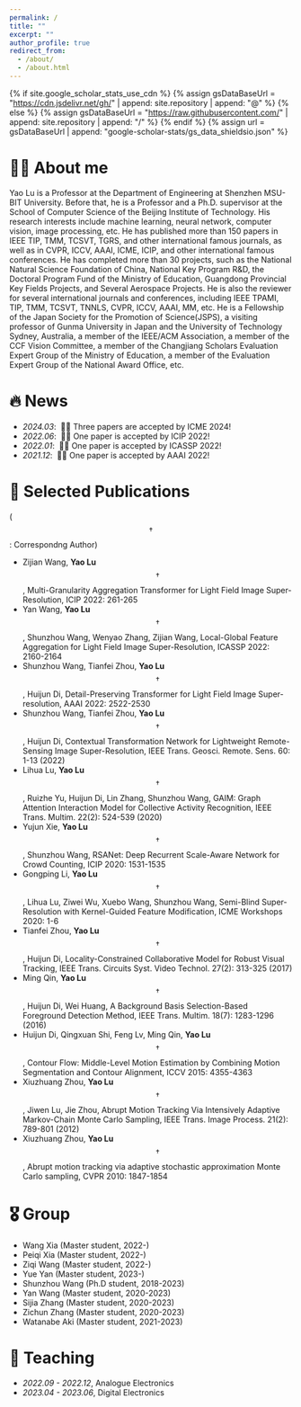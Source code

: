 ```yaml
---
permalink: /
title: ""
excerpt: ""
author_profile: true
redirect_from: 
  - /about/
  - /about.html
---
```


{% if site.google_scholar_stats_use_cdn %}
{% assign gsDataBaseUrl = "https://cdn.jsdelivr.net/gh/" | append: site.repository | append: "@" %}
{% else %}
{% assign gsDataBaseUrl = "https://raw.githubusercontent.com/" | append: site.repository | append: "/" %}
{% endif %}
{% assign url = gsDataBaseUrl | append: "google-scholar-stats/gs_data_shieldsio.json" %}

<span class='anchor' id='about-me'></span>

# 🤵🏻 About me
Yao Lu is a Professor at the Department of Engineering at Shenzhen MSU-BIT University. Before that, he is a Professor and a Ph.D. supervisor at the School of Computer Science of the Beijing Institute of Technology. His research interests include machine learning, neural network, computer vision, image processing, etc. He has published more than 150 papers in IEEE TIP, TMM, TCSVT, TGRS, and other international famous journals, as well as in CVPR, ICCV, AAAI, ICME, ICIP, and other international famous conferences. He has completed more than 30 projects, such as the National Natural Science Foundation of China, National Key Program R&D, the Doctoral Program Fund of the Ministry of Education, Guangdong Provincial Key Fields Projects, and Several Aerospace Projects. He is also the reviewer for several international journals and conferences, including IEEE TPAMI, TIP, TMM, TCSVT, TNNLS, CVPR, ICCV, AAAI, MM, etc. He is a Fellowship of the Japan Society for the Promotion of Science(JSPS), a visiting professor of Gunma University in Japan and the University of Technology Sydney, Australia, a member of the IEEE/ACM Association, a member of the CCF Vision Committee, a member of the Changjiang Scholars Evaluation Expert Group of the Ministry of Education, a member of the Evaluation Expert Group of the National Award Office, etc.

# 🔥 News
- *2024.03*: &nbsp;🎉🎉 Three papers are accepted by ICME 2024!
- *2022.06*: &nbsp;🎉🎉 One paper is accepted by ICIP 2022!
- *2022.01*: &nbsp;🎉🎉 One paper is accepted by ICASSP 2022!
- *2021.12*: &nbsp;🎉🎉 One paper is accepted by AAAI 2022!

# 📝 Selected Publications 
($$\dagger$$: Correspondng Author)
- Zijian Wang, **Yao Lu**$$\dagger$$, Multi-Granularity Aggregation Transformer for Light Field Image Super-Resolution, ICIP 2022: 261-265
- Yan Wang, **Yao Lu**$$\dagger$$, Shunzhou Wang, Wenyao Zhang, Zijian Wang, Local-Global Feature Aggregation for Light Field Image Super-Resolution, ICASSP 2022: 2160-2164
- Shunzhou Wang, Tianfei Zhou, **Yao Lu**$$\dagger$$, Huijun Di, Detail-Preserving Transformer for Light Field Image Super-resolution, AAAI 2022: 2522-2530
- Shunzhou Wang, Tianfei Zhou, **Yao Lu**$$\dagger$$, Huijun Di, Contextual Transformation Network for Lightweight Remote-Sensing Image Super-Resolution, IEEE Trans. Geosci. Remote. Sens. 60: 1-13 (2022)
- Lihua Lu, **Yao Lu**$$\dagger$$, Ruizhe Yu, Huijun Di, Lin Zhang, Shunzhou Wang, GAIM: Graph Attention Interaction Model for Collective Activity Recognition, IEEE Trans. Multim. 22(2): 524-539 (2020)
- Yujun Xie, **Yao Lu**$$\dagger$$, Shunzhou Wang, RSANet: Deep Recurrent Scale-Aware Network for Crowd Counting, ICIP 2020: 1531-1535
- Gongping Li, **Yao Lu**$$\dagger$$, Lihua Lu, Ziwei Wu, Xuebo Wang, Shunzhou Wang, Semi-Blind Super-Resolution with Kernel-Guided Feature Modification, ICME Workshops 2020: 1-6
- Tianfei Zhou, **Yao Lu**$$\dagger$$, Huijun Di, Locality-Constrained Collaborative Model for Robust Visual Tracking, IEEE Trans. Circuits Syst. Video Technol. 27(2): 313-325 (2017)
- Ming Qin, **Yao Lu**$$\dagger$$, Huijun Di, Wei Huang, A Background Basis Selection-Based Foreground Detection Method, IEEE Trans. Multim. 18(7): 1283-1296 (2016)
- Huijun Di, Qingxuan Shi, Feng Lv, Ming Qin, **Yao Lu**$$\dagger$$, Contour Flow: Middle-Level Motion Estimation by Combining Motion Segmentation and Contour Alignment, ICCV 2015: 4355-4363
- Xiuzhuang Zhou, **Yao Lu**$$\dagger$$, Jiwen Lu, Jie Zhou, Abrupt Motion Tracking Via Intensively Adaptive Markov-Chain Monte Carlo Sampling, IEEE Trans. Image Process. 21(2): 789-801 (2012)
- Xiuzhuang Zhou, **Yao Lu**$$\dagger$$, Abrupt motion tracking via adaptive stochastic approximation Monte Carlo sampling, CVPR 2010: 1847-1854

# 🎖 Group
- Wang Xia (Master student, 2022-)
- Peiqi Xia (Master student, 2022-)
- Ziqi Wang (Master student, 2022-)
- Yue Yan (Master student, 2023-)
- Shunzhou Wang (Ph.D student, 2018-2023)
- Yan Wang (Master student, 2020-2023)
- Sijia Zhang (Master student, 2020-2023)
- Zichun Zhang (Master student, 2020-2023)
- Watanabe Aki (Master student, 2021-2023)

# 💬 Teaching
- *2022.09 - 2022.12*, Analogue Electronics 
- *2023.04 - 2023.06*, Digital Electronics

